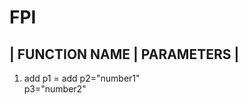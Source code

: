 # FPI
 
   |     **FUNCTION NAME**          |         **PARAMETERS**          |	
   --------------------------------------------------------------------	 
   1.	add		   	        p1 = add
					p2="number1"	
					p3="number2"																							
